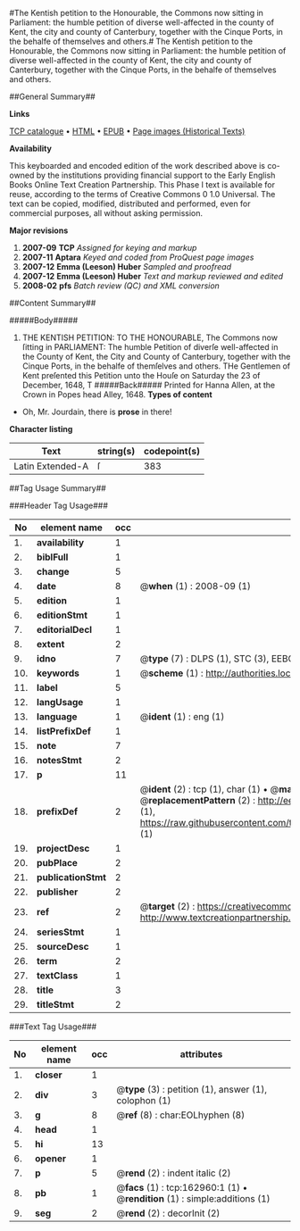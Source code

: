 #The Kentish petition to the Honourable, the Commons now sitting in Parliament: the humble petition of diverse well-affected in the county of Kent, the city and county of Canterbury, together with the Cinque Ports, in the behalfe of themselves and others.#
The Kentish petition to the Honourable, the Commons now sitting in Parliament: the humble petition of diverse well-affected in the county of Kent, the city and county of Canterbury, together with the Cinque Ports, in the behalfe of themselves and others.

##General Summary##

**Links**

[TCP catalogue](http://www.ota.ox.ac.uk/tcp/)  • 
[HTML](http://tei.it.ox.ac.uk/tcp/Texts-HTML/free/A87/A87692.html)  • 
[EPUB](http://tei.it.ox.ac.uk/tcp/Texts-EPUB/free/A87/A87692.epub) • 
[Page images (Historical Texts)](https://data.historicaltexts.jisc.ac.uk/view?pubId=eebo-99869849e&pageId=eebo-99869849e-162960-1)

**Availability**

This keyboarded and encoded edition of the
	       work described above is co-owned by the institutions
	       providing financial support to the Early English Books
	       Online Text Creation Partnership. This Phase I text is
	       available for reuse, according to the terms of Creative
	       Commons 0 1.0 Universal. The text can be copied,
	       modified, distributed and performed, even for
	       commercial purposes, all without asking permission.

**Major revisions**

1. __2007-09__ __TCP__ *Assigned for keying and markup*
1. __2007-11__ __Aptara__ *Keyed and coded from ProQuest page images*
1. __2007-12__ __Emma (Leeson) Huber__ *Sampled and proofread*
1. __2007-12__ __Emma (Leeson) Huber__ *Text and markup reviewed and edited*
1. __2008-02__ __pfs__ *Batch review (QC) and XML conversion*

##Content Summary##

#####Body#####

1. THE KENTISH PETITION:
TO THE
HONOURABLE,
The Commons now ſitting in
PARLIAMENT:
The humble Petition of diverſe well-affected in the County of Kent, the City and County of
Canterbury, together with the Cinque Ports, in the behalfe of themſelves and others.
THe Gentlemen of Kent preſented this Petition unto the Houſe on Saturday the 23 of December, 1648, T
#####Back#####
Printed for Hanna Allen, at the Crown in Popes head Alley, 1648.
**Types of content**

  * Oh, Mr. Jourdain, there is **prose** in there!

**Character listing**


|Text|string(s)|codepoint(s)|
|---|---|---|
|Latin Extended-A|ſ|383|

##Tag Usage Summary##

###Header Tag Usage###

|No|element name|occ|attributes|
|---|---|---|---|
|1.|__availability__|1||
|2.|__biblFull__|1||
|3.|__change__|5||
|4.|__date__|8| @__when__ (1) : 2008-09 (1)|
|5.|__edition__|1||
|6.|__editionStmt__|1||
|7.|__editorialDecl__|1||
|8.|__extent__|2||
|9.|__idno__|7| @__type__ (7) : DLPS (1), STC (3), EEBO-CITATION (1), PROQUEST (1), VID (1)|
|10.|__keywords__|1| @__scheme__ (1) : http://authorities.loc.gov/ (1)|
|11.|__label__|5||
|12.|__langUsage__|1||
|13.|__language__|1| @__ident__ (1) : eng (1)|
|14.|__listPrefixDef__|1||
|15.|__note__|7||
|16.|__notesStmt__|2||
|17.|__p__|11||
|18.|__prefixDef__|2| @__ident__ (2) : tcp (1), char (1)  •  @__matchPattern__ (2) : ([0-9\-]+):([0-9IVX]+) (1), (.+) (1)  •  @__replacementPattern__ (2) : http://eebo.chadwyck.com/downloadtiff?vid=$1&page=$2 (1), https://raw.githubusercontent.com/textcreationpartnership/Texts/master/tcpchars.xml#$1 (1)|
|19.|__projectDesc__|1||
|20.|__pubPlace__|2||
|21.|__publicationStmt__|2||
|22.|__publisher__|2||
|23.|__ref__|2| @__target__ (2) : https://creativecommons.org/publicdomain/zero/1.0/ (1), http://www.textcreationpartnership.org/docs/. (1)|
|24.|__seriesStmt__|1||
|25.|__sourceDesc__|1||
|26.|__term__|2||
|27.|__textClass__|1||
|28.|__title__|3||
|29.|__titleStmt__|2||


###Text Tag Usage###

|No|element name|occ|attributes|
|---|---|---|---|
|1.|__closer__|1||
|2.|__div__|3| @__type__ (3) : petition (1), answer (1), colophon (1)|
|3.|__g__|8| @__ref__ (8) : char:EOLhyphen (8)|
|4.|__head__|1||
|5.|__hi__|13||
|6.|__opener__|1||
|7.|__p__|5| @__rend__ (2) : indent italic (2)|
|8.|__pb__|1| @__facs__ (1) : tcp:162960:1 (1)  •  @__rendition__ (1) : simple:additions (1)|
|9.|__seg__|2| @__rend__ (2) : decorInit (2)|
